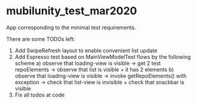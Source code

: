 # mubilunity_test_mar2020

App corresponding to the minimal test requirements.

There are some TODOs left:
1) Add SwipeRefresh layout to enable convenient list update
2) Add Espresso test based on MainViewModelTest flows by the following scheme
  a) observe that loading-view is visible -> get 2 test repoElements -> observe that list is visible + it has 2 elements
  b) observe that loading-view is visible -> invoke getRepoElements() with exception 
    -> check that list-view is invisible + check that snackbar is visible
3) Fix all todos at code
